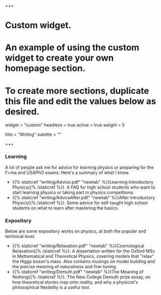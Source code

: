 +++
# Custom widget.
# An example of using the custom widget to create your own homepage section.
# To create more sections, duplicate this file and edit the values below as desired.
widget = "custom"
headless = true
active = true
weight = 5

title = "Writing"
subtitle = ""

+++

### Learning 

A lot of people ask me for advice for learning physics or preparing for the F=ma and USAPhO exams. Here's a summary of what I know.

- {{% staticref "writing/Advice.pdf" "newtab" %}}Learning Introductory Physics{{% /staticref %}}. A FAQ for high school students who want to start learning physics or taking part in physics competitions.
- {{% staticref "writing/AdviceAfter.pdf" "newtab" %}}After Introductory Physics{{% /staticref %}}. Some advice for self-taught high school students on what to learn after mastering the basics. 

### Expository

Below are some expository works on physics, at both the popular and technical level.

- {{% staticref "writing/Relaxation.pdf" "newtab" %}}Cosmological Relaxation{{% /staticref %}}. A dissertation written for the Oxford MSc in Mathematical and Theoretical Physics, covering models that "relax" the Higgs boson's mass. Also contains musings on model building and the precise meaning of naturalness and fine-tuning.
- {{% staticref "writing/Demuth.pdf" "newtab" %}}The Meaning of Nothing{{% /staticref %}}. The New College Demuth prize essay, on how theoretical stories map onto reality, and why a physicist's philosophical flexibility is a useful tool. 


